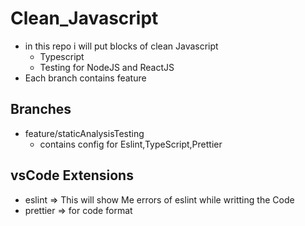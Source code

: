 <!-- @format -->

# Clean_Javascript

- in this repo i will put blocks of clean Javascript
  - Typescript
  - Testing for NodeJS and ReactJS
- Each branch contains feature

## Branches

- feature/staticAnalysisTesting
  - contains config for Eslint,TypeScript,Prettier

## vsCode Extensions

- eslint => This will show Me errors of eslint while writting the Code
- prettier => for code format
